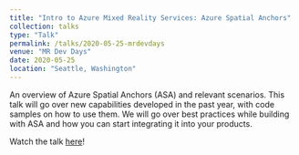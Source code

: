 ```yaml
---
title: "Intro to Azure Mixed Reality Services: Azure Spatial Anchors"
collection: talks
type: "Talk"
permalink: /talks/2020-05-25-mrdevdays
venue: "MR Dev Days"
date: 2020-05-25
location: "Seattle, Washington"
---
```


An overview of Azure Spatial Anchors (ASA) and relevant scenarios. This talk will go over new capabilities developed in the past year, with code samples on how to use them. We will go over best practices while building with ASA and how you can start integrating it into your products.

Watch the talk [here](https://channel9.msdn.com/Shows/Mixed-Reality/Intro-to-Azure-Mixed-Reality-Services-Azure-Spatial-Anchors)!